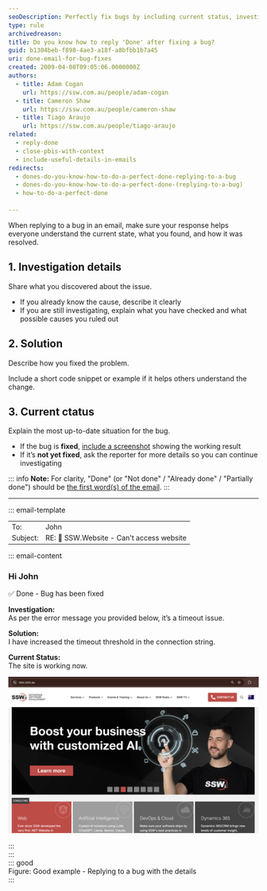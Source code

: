 ```yaml
---
seoDescription: Perfectly fix bugs by including current status, investigation, and solution in your email replies, ensuring efficient communication with clients.
type: rule
archivedreason:
title: Do you know how to reply 'Done' after fixing a bug?
guid: b1304beb-f898-4ae3-a18f-a8bfbb1b7a45
uri: done-email-for-bug-fixes
created: 2009-04-08T09:05:06.0000000Z
authors:
  - title: Adam Cogan
    url: https://ssw.com.au/people/adam-cogan
  - title: Cameron Shaw
    url: https://ssw.com.au/people/cameron-shaw
  - title: Tiago Araujo
    url: https://ssw.com.au/people/tiago-araujo
related:
  - reply-done
  - close-pbis-with-context
  - include-useful-details-in-emails
redirects:
  - dones-do-you-know-how-to-do-a-perfect-done-replying-to-a-bug
  - dones-do-you-know-how-to-do-a-perfect-done-(replying-to-a-bug)
  - how-to-do-a-perfect-done

---
```



When replying to a bug in an email, make sure your response helps everyone understand the current state, what you found, and how it was resolved.

<!--endintro-->

## 1. Investigation details

Share what you discovered about the issue.  

* If you already know the cause, describe it clearly
* If you are still investigating, explain what you have checked and what possible causes you ruled out

## 2. Solution

Describe how you fixed the problem.  

Include a short code snippet or example if it helps others understand the change.

## 3. Current ctatus

Explain the most up-to-date situation for the bug.  

* If the bug is **fixed**, [include a screenshot](/include-useful-details-in-emails) showing the working result
* If it’s **not yet fixed**, ask the reporter for more details so you can continue investigating

::: info
**Note:** For clarity, "Done" (or "Not done" / "Already done" / "Partially done") should be [the first word(s) of the email](/reply-done/#tip-1-say-done-first).
:::

---

::: email-template  

| | |
| -------- | --- |
| To: | John |
| Subject: | RE: 🐛 SSW.Website - Can't access website |  
::: email-content

### Hi John

✅ Done - Bug has been fixed

**Investigation:**\
As per the error message you provided below, it’s a timeout issue.

**Solution:**\
I have increased the timeout threshold in the connection string.

**Current Status:**\
The site is working now.

![Figure: Website is up and running](bug-reply-screenshot.png)  

:::  
:::  
::: good  
Figure: Good example - Replying to a bug with the details  
:::
